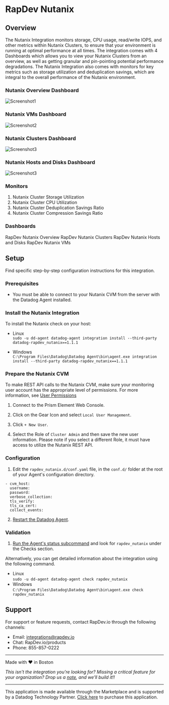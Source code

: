 # RapDev Nutanix

## Overview
The Nutanix Integration monitors storage, CPU usage, read/write IOPS, and other metrics within Nutanix Clusters, to ensure that your environment is running at optimal performance at all times. The integration comes with 4 Dashboards which allows you to view your Nutanix Clusters from an overview, as well as getting granular and pin-pointing potential performance degradations. The Nutanix Integration also comes with monitors for key metrics such as storage utilization and deduplication savings, which are integral to the overall performance of the Nutanix environment.

### Nutanix Overview Dashboard 
![Screenshot1](https://raw.githubusercontent.com/DataDog/marketplace/master/rapdev_nutanix/images/4.png)

### Nutanix VMs Dashboard
![Screenshot2](https://raw.githubusercontent.com/DataDog/marketplace/master/rapdev_nutanix/images/5.png)

### Nutanix Clusters Dashboard 
![Screenshot3](https://raw.githubusercontent.com/DataDog/marketplace/master/rapdev_nutanix/images/6.png)

### Nutanix Hosts and Disks Dashboard
![Screenshot3](https://raw.githubusercontent.com/DataDog/marketplace/master/rapdev_nutanix/images/7.png)

### Monitors

1. Nutanix Cluster Storage Utilization
2. Nutanix Cluster CPU Utilization
3. Nutanix Cluster Deduplication Savings Ratio
4. Nutanix Cluster Compression Savings Ratio

### Dashboards

RapDev Nutanix Overview
RapDev Nutanix Clusters
RapDev Nutanix Hosts and Disks
RapDev Nutanix VMs
## Setup
Find specific step-by-step configuration instructions for this integration.

### Prerequisites
* You must be able to connect to your Nutanix CVM from the server with the Datadog Agent installed.

### Install the Nutanix Integration
To install the Nutanix check on your host:

- Linux\
`sudo ‐u dd‐agent datadog‐agent integration install --third-party datadog-rapdev_nutanix==1.1.1`

- Windows\
`C:\Program Files\Datadog\Datadog Agent\bin\agent.exe integration install --third-party datadog-rapdev_nutanix==1.1.1`

### Prepare the Nutanix CVM
To make REST API calls to the Nutanix CVM, make sure your monitoring user account has the appropriate level of permissions. For more information, see [User Permissions](https://portal.nutanix.com/page/documents/details?targetId=Web-Console-Guide-Prism-v55:wc-user-create-wc-t.html)

1. Connect to the Prism Element Web Console.

2. Click on the Gear Icon and select `Local User Management`.

3. Click `+ New User`.

4. Select the Role of `Cluster Admin` and then save the new user information. Please note if you select a different Role, it must have access to utilize the Nutanix REST API.

### Configuration

1. Edit the `rapdev_nutanix.d/conf.yaml` file, in the `conf.d/` folder at the root of your Agent's configuration directory.
  ```
  - cvm_host:
    username:
    password:
    verbose_collection:
    tls_verify:
    tls_ca_cert:
    collect_events:
  ```
2. [Restart the Datadog Agent](https://docs.datadoghq.com/agent/guide/agent-commands/?tab=agentv6v7#start-stop-and-restart-the-agent).

### Validation
1. [Run the Agent's status subcommand](https://docs.datadoghq.com/agent/guide/agent-commands/?tab=agentv6v7#agent-information) and look for `rapdev_nutanix` under the Checks section.

Alternatively, you can get detailed information about the integration using the following command.

- Linux\
`sudo ‐u dd‐agent datadog‐agent check rapdev_nutanix`
- Windows\
`C:\Program Files\Datadog\Datadog Agent\bin\agent.exe check rapdev_nutanix`

## Support
For support or feature requests, contact RapDev.io through the following channels:

- Email: integrations@rapdev.io
- Chat: RapDev.io/products
- Phone: 855-857-0222

---
Made with ❤️ in Boston

*This isn't the integration you're looking for? Missing a critical feature for your organization? Drop us a [note](mailto:integrations@rapdev.io), and we'll build it!!*

---
This application is made available through the Marketplace and is supported by a Datadog Technology Partner. [Click here](https://app.datadoghq.com/marketplace/app/rapdev-nutanix/pricing) to purchase this application.
